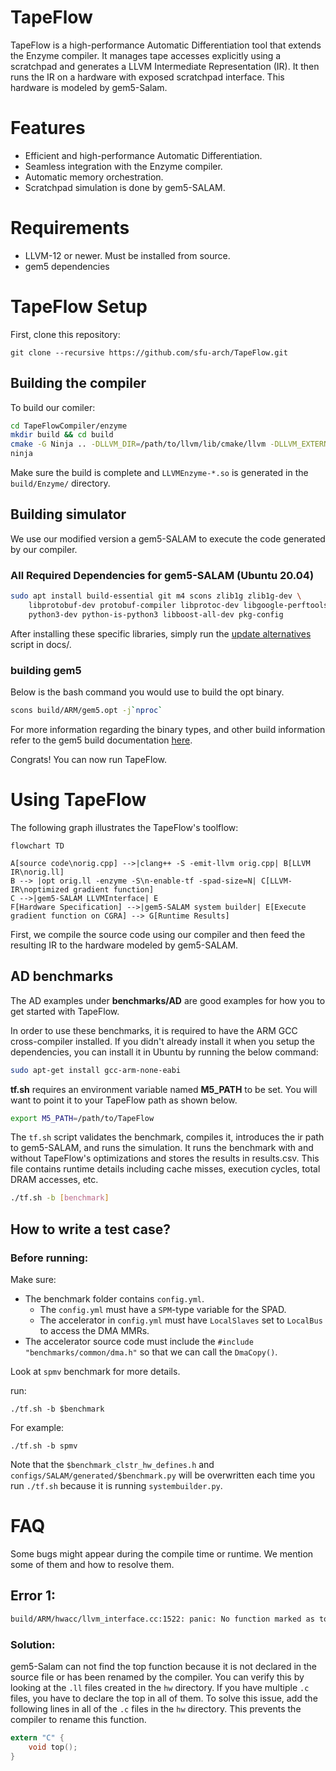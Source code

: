 # TapeFlow #
TapeFlow is a high-performance Automatic Differentiation tool that extends the Enzyme compiler. It manages tape accesses explicitly using a scratchpad and generates a LLVM Intermediate Representation (IR). It then runs the IR on a hardware with exposed scratchpad interface. This hardware is modeled by gem5-Salam.

# Features

- Efficient and high-performance Automatic Differentiation.
- Seamless integration with the Enzyme compiler.
- Automatic memory orchestration.
- Scratchpad simulation is done by gem5-SALAM.

# Requirements
- LLVM-12 or newer. Must be installed from source.
- gem5 dependencies

# TapeFlow Setup
First, clone this repository:
```
git clone --recursive https://github.com/sfu-arch/TapeFlow.git
```
## Building the compiler
To build our comiler:
```bash
cd TapeFlowCompiler/enzyme
mkdir build && cd build
cmake -G Ninja .. -DLLVM_DIR=/path/to/llvm/lib/cmake/llvm -DLLVM_EXTERNAL_LIT=/path/to/lit/lit.py
ninja
```
Make sure the build is complete and `LLVMEnzyme-*.so` is generated in the `build/Enzyme/` directory.

## Building simulator
We use our modified version a gem5-SALAM to execute the code generated by our compiler.

### All Required Dependencies for gem5-SALAM (Ubuntu 20.04)

```bash
sudo apt install build-essential git m4 scons zlib1g zlib1g-dev \
    libprotobuf-dev protobuf-compiler libprotoc-dev libgoogle-perftools-dev \
    python3-dev python-is-python3 libboost-all-dev pkg-config
```

After installing these specific libraries, simply run the [update alternatives](https://github.com/TeCSAR-UNCC/gem5-SALAM/blob/main/docs/update-alternatives.sh) script in docs/.

### building gem5
Below is the bash command you would use to build the opt binary. 

```bash
scons build/ARM/gem5.opt -j`nproc`
```

For more information regarding the binary types, and other build information refer to the gem5 build documentation [here](http://learning.gem5.org/book/part1/building.html).

Congrats! You can now run TapeFlow.

# Using TapeFlow
The following graph illustrates the TapeFlow's toolflow:
```mermaid
flowchart TD

A[source code\norig.cpp] -->|clang++ -S -emit-llvm orig.cpp| B[LLVM IR\norig.ll]
B --> |opt orig.ll -enzyme -S\n-enable-tf -spad-size=N| C[LLVM-IR\noptimized gradient function]
C -->|gem5-SALAM LLVMInterface| E
F[Hardware Specification] -->|gem5-SALAM system builder| E[Execute gradient function on CGRA] --> G[Runtime Results]
```
First, we compile the source code using our compiler and then feed the resulting IR to the hardware modeled by gem5-SALAM.

## AD benchmarks

The AD examples under **benchmarks/AD** are good examples for how you to get started with TapeFlow.

In order to use these benchmarks, it is required to have the ARM GCC cross-compiler installed. If you didn't already install it when you setup the dependencies, you can install it in Ubuntu by running the below command:

```bash
sudo apt-get install gcc-arm-none-eabi
```

**tf.sh** requires an environment variable named **M5_PATH** to be set. You will want to point it to your TapeFlow path as shown below. 

```bash
export M5_PATH=/path/to/TapeFlow
```

The `tf.sh` script validates the benchmark, compiles it, introduces the ir path to gem5-SALAM, and runs the simulation. 
It runs the benchmark with and without TapeFlow's optimizations and stores the results in results.csv. This file contains runtime details including cache misses, execution cycles, total DRAM accesses, etc.
```bash
./tf.sh -b [benchmark]
```

## How to write a test case?
### Before running:
Make sure:
- The benchmark folder contains `config.yml`.
    - The `config.yml` must have a `SPM`-type variable for the SPAD. 
    - The accelerator in `config.yml` must have `LocalSlaves` set to `LocalBus` to access the DMA MMRs.
- The accelerator source code must include the `#include "benchmarks/common/dma.h"` so that we can call the `DmaCopy()`.

Look at `spmv` benchmark for more details.

run:
```
./tf.sh -b $benchmark
```
For example:
```
./tf.sh -b spmv
```

Note that the `$benchmark_clstr_hw_defines.h` and `configs/SALAM/generated/$benchmark.py` will be overwritten each time you run `./tf.sh` because it is running `systembuilder.py`. 

# FAQ
Some bugs might appear during the compile time or runtime. We mention some of them and how to resolve them.
## Error 1:
```bash
build/ARM/hwacc/llvm_interface.cc:1522: panic: No function marked as top-level. Set the top_name parameter for your LLVMInterface to the name of the top-level function
```
### Solution:
gem5-Salam can not find the top function because it is not declared in the source file or has been renamed by the compiler. You can verify this by looking at the `.ll` files created in the `hw` directory. If you have multiple `.c` files, you have to declare the top in all of them. To solve this issue, add the following lines in all of the `.c` files in the `hw` directory. This prevents the compiler to rename this function.

```C
extern "C" {
    void top();
}
```

